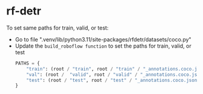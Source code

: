# rf-detr


To set same paths for train, valid, or test:

- Go to file ".venv/lib/python3.11/site-packages/rfdetr/datasets/coco.py"
- Update the `build_roboflow function` to set the paths for train, valid, or test
    ```python
    PATHS = {
        "train": (root / "train", root / "train" / "_annotations.coco.json"),
        "val": (root /  "valid", root / "valid" / "_annotations.coco.json"),
        "test": (root / "test", root / "test" / "_annotations.coco.json"),
    }
    ```